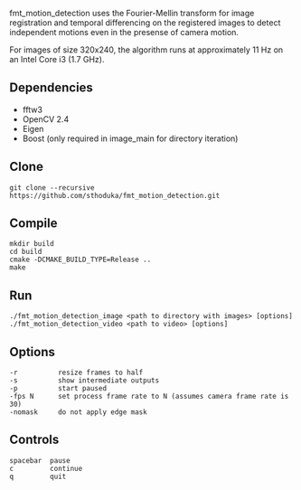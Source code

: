 fmt_motion_detection uses the Fourier-Mellin transform for image registration and temporal differencing on the registered images to detect independent motions even in the presense of camera motion.

For images of size 320x240, the algorithm runs at approximately 11 Hz on an Intel Core i3 (1.7 GHz).

Dependencies
------------
* fftw3
* OpenCV 2.4
* Eigen
* Boost (only required in image_main for directory iteration)

Clone
------------
    git clone --recursive https://github.com/sthoduka/fmt_motion_detection.git

Compile
-------
    mkdir build
    cd build
    cmake -DCMAKE_BUILD_TYPE=Release ..
    make

Run
---
    ./fmt_motion_detection_image <path to directory with images> [options]
    ./fmt_motion_detection_video <path to video> [options]

Options
-------
    -r          resize frames to half
    -s          show intermediate outputs
    -p          start paused
    -fps N      set process frame rate to N (assumes camera frame rate is 30)
    -nomask     do not apply edge mask

Controls
--------
    spacebar  pause
    c         continue
    q         quit
